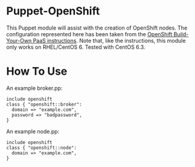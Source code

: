Puppet-OpenShift
================

This Puppet module will assist with the creation of OpenShift nodes.  The configuration
represented here has been taken from the [OpenShift Build-Your-Own PaaS instructions](https://openshift.redhat.com/community/wiki/build-your-own). Note that, like the instructions, this module only works on RHEL/CentOS 6. Tested with CentOS 6.3.


How To Use
==========

An example broker.pp:

```Puppet
include openshift
class { "openshift::broker":
  domain => "example.com",
  password => "badpassword",
}
```

An example node.pp:

```Puppet
include openshift
class { "openshift::node":
  domain => "example.com",
}
```
